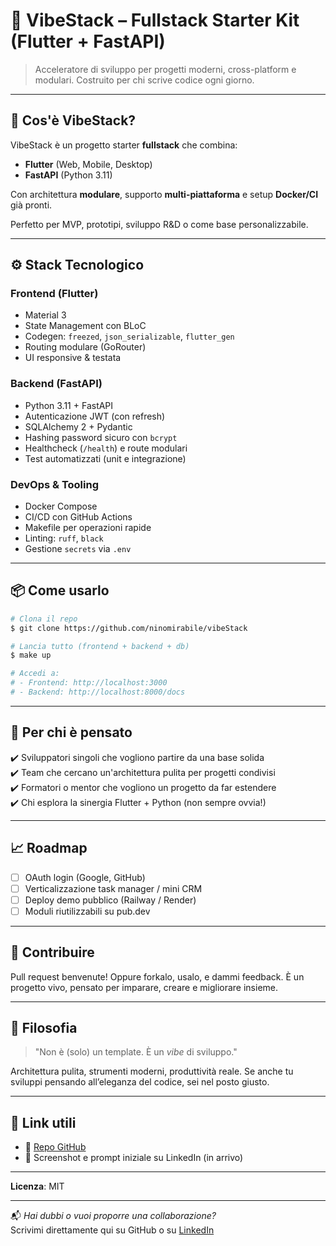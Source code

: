 # 🧱 VibeStack – Fullstack Starter Kit (Flutter + FastAPI)

> Acceleratore di sviluppo per progetti moderni, cross-platform e modulari. Costruito per chi scrive codice ogni giorno.

---

## 🚀 Cos'è VibeStack?

VibeStack è un progetto starter **fullstack** che combina:
- **Flutter** (Web, Mobile, Desktop)
- **FastAPI** (Python 3.11)

Con architettura **modulare**, supporto **multi-piattaforma** e setup **Docker/CI** già pronti.

Perfetto per MVP, prototipi, sviluppo R&D o come base personalizzabile.

---

## ⚙️ Stack Tecnologico

### Frontend (Flutter)
- Material 3
- State Management con BLoC
- Codegen: `freezed`, `json_serializable`, `flutter_gen`
- Routing modulare (GoRouter)
- UI responsive & testata

### Backend (FastAPI)
- Python 3.11 + FastAPI
- Autenticazione JWT (con refresh)
- SQLAlchemy 2 + Pydantic
- Hashing password sicuro con `bcrypt`
- Healthcheck (`/health`) e route modulari
- Test automatizzati (unit e integrazione)

### DevOps & Tooling
- Docker Compose
- CI/CD con GitHub Actions
- Makefile per operazioni rapide
- Linting: `ruff`, `black`
- Gestione `secrets` via `.env`

---

## 📦 Come usarlo

```bash
# Clona il repo
$ git clone https://github.com/ninomirabile/vibeStack

# Lancia tutto (frontend + backend + db)
$ make up

# Accedi a:
# - Frontend: http://localhost:3000
# - Backend: http://localhost:8000/docs
```

---

## 🎯 Per chi è pensato

✔️ Sviluppatori singoli che vogliono partire da una base solida  
✔️ Team che cercano un'architettura pulita per progetti condivisi  
✔️ Formatori o mentor che vogliono un progetto da far estendere  
✔️ Chi esplora la sinergia Flutter + Python (non sempre ovvia!)

---

## 📈 Roadmap

- [ ] OAuth login (Google, GitHub)
- [ ] Verticalizzazione task manager / mini CRM
- [ ] Deploy demo pubblico (Railway / Render)
- [ ] Moduli riutilizzabili su pub.dev

---

## 🤝 Contribuire

Pull request benvenute! Oppure forkalo, usalo, e dammi feedback. 
È un progetto vivo, pensato per imparare, creare e migliorare insieme.

---

## 🧠 Filosofia

> "Non è (solo) un template. È un *vibe* di sviluppo."

Architettura pulita, strumenti moderni, produttività reale. Se anche tu sviluppi pensando all’eleganza del codice, sei nel posto giusto.

---

## 📎 Link utili

- 🔗 [Repo GitHub](https://github.com/ninomirabile/vibeStack)
- 📸 Screenshot e prompt iniziale su LinkedIn (in arrivo)

---

**Licenza**: MIT

---

📬 _Hai dubbi o vuoi proporre una collaborazione?_  
Scrivimi direttamente qui su GitHub o su [LinkedIn](https://www.linkedin.com/in/antoninomirabile)